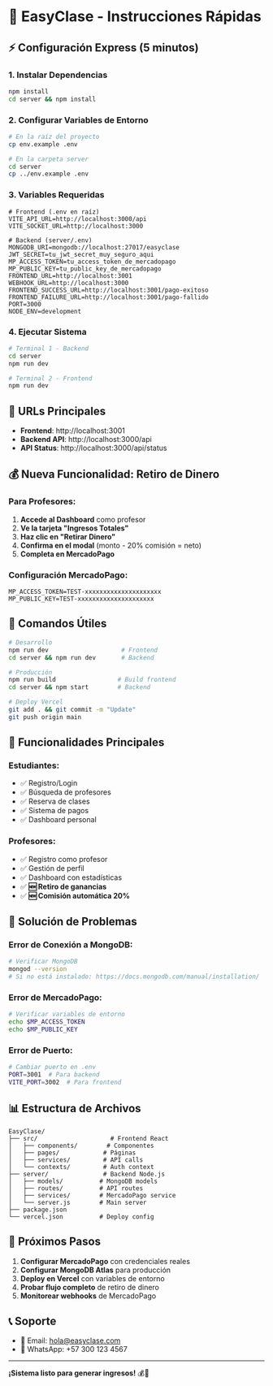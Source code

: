 # 🚀 EasyClase - Instrucciones Rápidas

## ⚡ Configuración Express (5 minutos)

### 1. **Instalar Dependencias**
```bash
npm install
cd server && npm install
```

### 2. **Configurar Variables de Entorno**
```bash
# En la raíz del proyecto
cp env.example .env

# En la carpeta server
cd server
cp ../env.example .env
```

### 3. **Variables Requeridas**
```env
# Frontend (.env en raíz)
VITE_API_URL=http://localhost:3000/api
VITE_SOCKET_URL=http://localhost:3000

# Backend (server/.env)
MONGODB_URI=mongodb://localhost:27017/easyclase
JWT_SECRET=tu_jwt_secret_muy_seguro_aqui
MP_ACCESS_TOKEN=tu_access_token_de_mercadopago
MP_PUBLIC_KEY=tu_public_key_de_mercadopago
FRONTEND_URL=http://localhost:3001
WEBHOOK_URL=http://localhost:3000
FRONTEND_SUCCESS_URL=http://localhost:3001/pago-exitoso
FRONTEND_FAILURE_URL=http://localhost:3001/pago-fallido
PORT=3000
NODE_ENV=development
```

### 4. **Ejecutar Sistema**
```bash
# Terminal 1 - Backend
cd server
npm run dev

# Terminal 2 - Frontend
npm run dev
```

## 🎯 URLs Principales

- **Frontend**: http://localhost:3001
- **Backend API**: http://localhost:3000/api
- **API Status**: http://localhost:3000/api/status

## 💰 **Nueva Funcionalidad: Retiro de Dinero**

### **Para Profesores:**
1. **Accede al Dashboard** como profesor
2. **Ve la tarjeta "Ingresos Totales"** 
3. **Haz clic en "Retirar Dinero"**
4. **Confirma en el modal** (monto - 20% comisión = neto)
5. **Completa en MercadoPago**

### **Configuración MercadoPago:**
```env
MP_ACCESS_TOKEN=TEST-xxxxxxxxxxxxxxxxxxxxx
MP_PUBLIC_KEY=TEST-xxxxxxxxxxxxxxxxxxxxx
```

## 🔧 Comandos Útiles

```bash
# Desarrollo
npm run dev                    # Frontend
cd server && npm run dev       # Backend

# Producción
npm run build                 # Build frontend
cd server && npm start        # Backend

# Deploy Vercel
git add . && git commit -m "Update"
git push origin main
```

## 📱 Funcionalidades Principales

### **Estudiantes:**
- ✅ Registro/Login
- ✅ Búsqueda de profesores
- ✅ Reserva de clases
- ✅ Sistema de pagos
- ✅ Dashboard personal

### **Profesores:**
- ✅ Registro como profesor
- ✅ Gestión de perfil
- ✅ Dashboard con estadísticas
- ✅ **🆕 Retiro de ganancias**
- ✅ **🆕 Comisión automática 20%**

## 🚨 Solución de Problemas

### **Error de Conexión a MongoDB:**
```bash
# Verificar MongoDB
mongod --version
# Si no está instalado: https://docs.mongodb.com/manual/installation/
```

### **Error de MercadoPago:**
```bash
# Verificar variables de entorno
echo $MP_ACCESS_TOKEN
echo $MP_PUBLIC_KEY
```

### **Error de Puerto:**
```bash
# Cambiar puerto en .env
PORT=3001  # Para backend
VITE_PORT=3002  # Para frontend
```

## 📊 Estructura de Archivos

```
EasyClase/
├── src/                    # Frontend React
│   ├── components/        # Componentes
│   ├── pages/            # Páginas
│   ├── services/         # API calls
│   └── contexts/         # Auth context
├── server/               # Backend Node.js
│   ├── models/          # MongoDB models
│   ├── routes/          # API routes
│   ├── services/        # MercadoPago service
│   └── server.js        # Main server
├── package.json
└── vercel.json          # Deploy config
```

## 🎯 Próximos Pasos

1. **Configurar MercadoPago** con credenciales reales
2. **Configurar MongoDB Atlas** para producción
3. **Deploy en Vercel** con variables de entorno
4. **Probar flujo completo** de retiro de dinero
5. **Monitorear webhooks** de MercadoPago

## 📞 Soporte

- 📧 Email: hola@easyclase.com
- 📱 WhatsApp: +57 300 123 4567

---

**¡Sistema listo para generar ingresos!** 💰🚀
